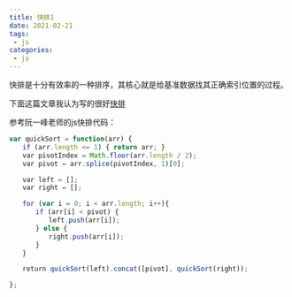 ```yaml
---
title: 快排1
date: 2021-02-21
tags:
 - js
categories:
 - js
---
```


快排是十分有效率的一种排序，其核心就是给基准数据找其正确索引位置的过程。

下面这篇文章我认为写的很好[快排](https://blog.csdn.net/nrsc272420199/article/details/82587933)

参考阮一峰老师的js快排代码：

```js
var quickSort = function(arr) {
　　if (arr.length <= 1) { return arr; }
　　var pivotIndex = Math.floor(arr.length / 2);
　　var pivot = arr.splice(pivotIndex, 1)[0];

　　var left = [];
　　var right = [];

　　for (var i = 0; i < arr.length; i++){
　　　　if (arr[i] < pivot) {
　　　　　　left.push(arr[i]);
　　　　} else {
　　　　　　right.push(arr[i]);
　　　　}
　　}

　　return quickSort(left).concat([pivot], quickSort(right));

};
```

